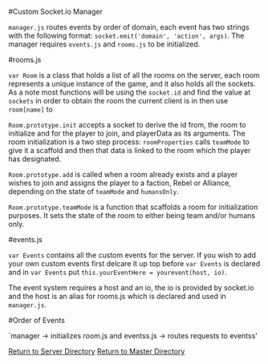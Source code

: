 #Custom Socket.io Manager

`manager.js` routes events by order of domain, each event has two strings with the following format: `socket.emit('domain', 'action', args)`.  The manager requires `events.js` and `rooms.js` to be initialized. 

#rooms.js

`var Room` is a class that holds a list of all the rooms on the server, each room represents a unique instance of the game, and it also holds all the sockets. As a note most functions will be using the `socket.id` and find the value at `sockets` in order to obtain the room the current client is in then use `room[name]` to 

`Room.prototype.init` accepts a socket to derive the id from, the room to initialize and for the player to join, and playerData as its arguments. The room initialization is a two step process: `roomProperties` calls `teamMode` to give it a scaffold and then that data is linked to the room which the player has designated. 

`Room.prototype.add` is called when a room already exists and a player wishes to join and assigns the player to a faction, Rebel or Alliance, depending on the state of `teamMode` and `humansOnly`. 

`Room.prototype.teamMode` is a function that scaffolds a room for initialization purposes. It sets the state of the room to either being team and/or humans only. 


#events.js

`var Events` contains all the custom events for the server. If you wish to add your own custom events first delcare it up top before `var Events` is declared and in `var Events` put `this.yourEventHere = yourevent(host, io)`.

The event system requires a host and an io, the io is provided by socket.io and the host is an alias for rooms.js which is declared and used in `manager.js`. 

#Order of Events

`manager -> initializes room.js and eventss.js -> routes requests to eventss' 

[Return to Server Directory](/server)
[Return to Master Directory](/README.md)